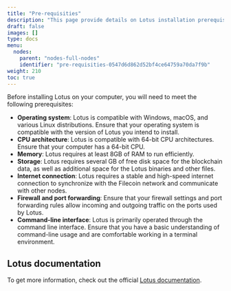 ```yaml
---
title: "Pre-requisities"
description: "This page provide details on Lotus installation prerequisites and supported platforms."
draft: false
images: []
type: docs
menu:
  nodes:
    parent: "nodes-full-nodes"
    identifier: "pre-requisities-0547d6d862d52bf4ce64759a70da7f9b"
weight: 210
toc: true
---
```


Before installing Lotus on your computer, you will need to meet the following prerequisites:

- **Operating system**: Lotus is compatible with Windows, macOS, and various Linux distributions. Ensure that your operating system is compatible with the version of Lotus you intend to install.
- **CPU architecture**: Lotus is compatible with 64-bit CPU architectures. Ensure that your computer has a 64-bit CPU.
- **Memory**: Lotus requires at least 8GB of RAM to run efficiently.
- **Storage**: Lotus requires several GB of free disk space for the blockchain data, as well as additional space for the Lotus binaries and other files.
- **Internet connection**: Lotus requires a stable and high-speed internet connection to synchronize with the Filecoin network and communicate with other nodes.
- **Firewall and port forwarding**: Ensure that your firewall settings and port forwarding rules allow incoming and outgoing traffic on the ports used by Lotus.
- **Command-line interface**: Lotus is primarily operated through the command line interface. Ensure that you have a basic understanding of command-line usage and are comfortable working in a terminal environment.

## Lotus documentation

To get more information, check out the official [Lotus documentation](https://lotus.filecoin.io/lotus/install/prerequisites/).
<!--REVIEWED!-->